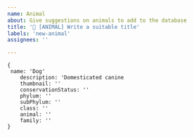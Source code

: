 ```yaml
---
name: Animal
about: Give suggestions on animals to add to the database
title: '🐾 [ANIMAL] Write a suitable title'
labels: 'new-animal'
assignees: ''

---
```

<!-- Before submitting a suggestion for a new animal to be added to the database, please do a search at animal-kingdom-psi.vercel.app to ensure that it does not already exist. 

* If you would like to be assigned the issue you are opening, please list your username so we can assign it.

When adding an animal, please refer to the common name, not breeds. At this time, we are not taking into consideration the breeds of animals at this time.

❌ Don't do this: name: 'Shiba Inu'

✅ Do this: name: 'Dog'

You will also need to include an image of the animal.

- Conversation Status - When adding the conversation status of the animal, use acronym:

List of Conversation Statuses
EX = 'Extinct',
EW = 'Extinct in the Wild',
CR = 'Critically Endangered',
EN = 'Endangered',
VU = 'Vulnerable',
NT = 'Near Threatened',
LC = 'Least Concern',
DD = 'Data Deficient',
NE = 'Not Evaluated',
NA = 'Not Applicable'
-->

```
{
 name: 'Dog'
    description: 'Domesticated canine
    thumbnail: ''
    conservationStatus: ''
    phylum: ''
    subPhylum: ''
    class: ''
    animal: ''
    family: ''
}
```